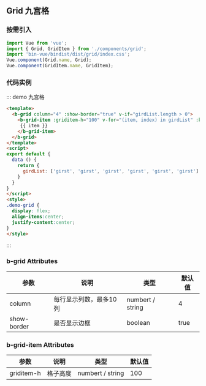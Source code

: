 ## Grid 九宫格

### 按需引入
```javascript
import Vue from 'vue';
import { Grid, GridItem } from './components/grid';
import 'bin-vue/bindist/dist/grid/index.css';
Vue.component(Grid.name, Grid);
Vue.component(GridItem.name, GridItem);
```

### 代码实例
::: demo 九宫格
```html
<template>
  <b-grid column="4" :show-border="true" v-if="girdList.length > 0">
    <b-grid-item :griditem-h="100" v-for="(item, index) in girdList" :key="index" class="demo-grid">
     {{ item }}
    </b-grid-item>
  </b-grid>
</template>
<script>
export default {
  data () {
    return {
      girdList: ['girst', 'girst', 'girst', 'girst', 'girst', 'girst']
    }
  }
}
</script>
<style>
.demo-grid {
  display: flex;
  align-items:center;
  justify-content:center;
}
</style>
```
:::

### b-grid Attributes
| 参数        | 说明                       | 类型         | 默认值   |
|-------------|--------------------------- |------------- |----------|
| column        | 每行显示列数，最多10列                | numbert / string       | 4       |
| show-border       | 是否显示边框                   | boolean       | true     |

### b-grid-item Attributes
| 参数        | 说明                       | 类型         | 默认值   |
|-------------|--------------------------- |------------- |----------|
| griditem-h        | 格子高度                | numbert / string       | 100       |